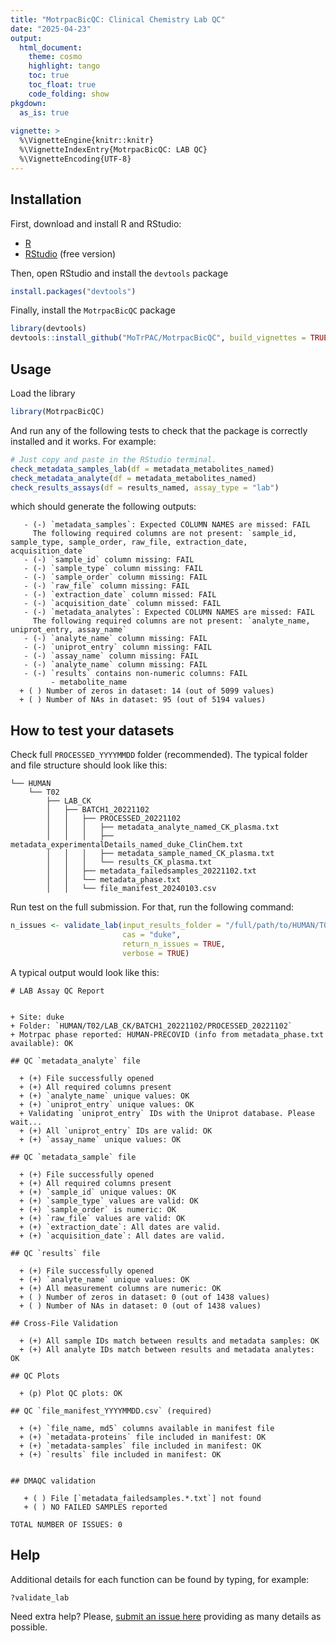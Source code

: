 ```yaml
---
title: "MotrpacBicQC: Clinical Chemistry Lab QC"
date: "2025-04-23"
output:
  html_document:
    theme: cosmo
    highlight: tango
    toc: true
    toc_float: true
    code_folding: show
pkgdown:
  as_is: true
  
vignette: >
  %\VignetteEngine{knitr::knitr}
  %\VignetteIndexEntry{MotrpacBicQC: LAB QC}
  %\VignetteEncoding{UTF-8}
---
```



## Installation

First, download and install R and RStudio:

- [R](https://mirror.las.iastate.edu/CRAN/) 
- [RStudio](https://rstudio.com/products/rstudio/download/) (free version)

Then, open RStudio and install the `devtools` package


``` r
install.packages("devtools")
```

Finally, install the `MotrpacBicQC` package


``` r
library(devtools)
devtools::install_github("MoTrPAC/MotrpacBicQC", build_vignettes = TRUE)
```


## Usage

Load the library


``` r
library(MotrpacBicQC)
```

And run any of the following tests to check that the package 
is correctly installed and it works. For example:


``` r
# Just copy and paste in the RStudio terminal. 
check_metadata_samples_lab(df = metadata_metabolites_named)
check_metadata_analyte(df = metadata_metabolites_named)
check_results_assays(df = results_named, assay_type = "lab")
```

which should generate the following outputs:

```
   - (-) `metadata_samples`: Expected COLUMN NAMES are missed: FAIL
	 The following required columns are not present: `sample_id, sample_type, sample_order, raw_file, extraction_date, acquisition_date`
   - (-) `sample_id` column missing: FAIL
   - (-) `sample_type` column missing: FAIL
   - (-) `sample_order` column missing: FAIL
   - (-) `raw_file` column missing: FAIL
   - (-) `extraction_date` column missed: FAIL
   - (-) `acquisition_date` column missed: FAIL
   - (-) `metadata_analytes`: Expected COLUMN NAMES are missed: FAIL
	 The following required columns are not present: `analyte_name, uniprot_entry, assay_name`
   - (-) `analyte_name` column missing: FAIL
   - (-) `uniprot_entry` column missing: FAIL
   - (-) `assay_name` column missing: FAIL
   - (-) `analyte_name` column missing: FAIL
   - (-) `results` contains non-numeric columns: FAIL
		 - metabolite_name
  + ( ) Number of zeros in dataset: 14 (out of 5099 values)
  + ( ) Number of NAs in dataset: 95 (out of 5194 values)
```

## How to test your datasets

Check full `PROCESSED_YYYYMMDD` folder (recommended). The typical folder and
file structure should look like this:

```
└── HUMAN
    └── T02
        ├── LAB_CK
        │   ├── BATCH1_20221102
        │   │   ├── PROCESSED_20221102
        │   │   │   ├── metadata_analyte_named_CK_plasma.txt
        │   │   │   ├── metadata_experimentalDetails_named_duke_ClinChem.txt
        │   │   │   ├── metadata_sample_named_CK_plasma.txt
        │   │   │   └── results_CK_plasma.txt
        │   │   ├── metadata_failedsamples_20221102.txt
        │   │   └── metadata_phase.txt
        │   │   └── file_manifest_20240103.csv
```


Run test on the full submission. For that, run the following command:


``` r
n_issues <- validate_lab(input_results_folder = "/full/path/to/HUMAN/T02/LAB_CK/BATCH1_20221102/PROCESSED_20221102/", 
                         cas = "duke",
                         return_n_issues = TRUE,
                         verbose = TRUE)
```

A typical output would look like this:

```
# LAB Assay QC Report


+ Site: duke  
+ Folder: `HUMAN/T02/LAB_CK/BATCH1_20221102/PROCESSED_20221102`
+ Motrpac phase reported: HUMAN-PRECOVID (info from metadata_phase.txt available): OK                

## QC `metadata_analyte` file

  + (+) File successfully opened
  + (+) All required columns present
  + (+) `analyte_name` unique values: OK
  + (+) `uniprot_entry` unique values: OK
  + Validating `uniprot_entry` IDs with the Uniprot database. Please wait...
  + (+) All `uniprot_entry` IDs are valid: OK
  + (+) `assay_name` unique values: OK

## QC `metadata_sample` file

  + (+) File successfully opened
  + (+) All required columns present
  + (+) `sample_id` unique values: OK
  + (+) `sample_type` values are valid: OK
  + (+) `sample_order` is numeric: OK
  + (+) `raw_file` values are valid: OK
  + (+) `extraction_date`: All dates are valid.
  + (+) `acquisition_date`: All dates are valid.

## QC `results` file

  + (+) File successfully opened
  + (+) `analyte_name` unique values: OK
  + (+) All measurement columns are numeric: OK
  + ( ) Number of zeros in dataset: 0 (out of 1438 values)
  + ( ) Number of NAs in dataset: 0 (out of 1438 values)

## Cross-File Validation

  + (+) All sample IDs match between results and metadata samples: OK
  + (+) All analyte IDs match between results and metadata analytes: OK

## QC Plots

  + (p) Plot QC plots: OK

## QC `file_manifest_YYYYMMDD.csv` (required)

  + (+) `file_name, md5` columns available in manifest file
  + (+) `metadata-proteins` file included in manifest: OK
  + (+) `metadata-samples` file included in manifest: OK
  + (+) `results` file included in manifest: OK


## DMAQC validation

   + ( ) File [`metadata_failedsamples.*.txt`] not found
   + ( ) NO FAILED SAMPLES reported

TOTAL NUMBER OF ISSUES: 0
```

## Help

Additional details for each function can be found by typing, for example:


``` r
?validate_lab
```

Need extra help? Please, [submit an issue here](https://github.com/MoTrPAC/MotrpacBicQC/issues) 
providing as many details as possible.

